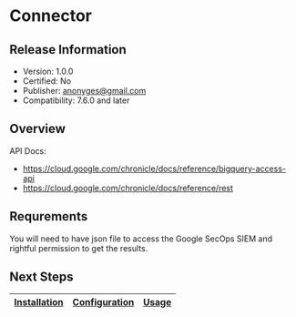 # Connector

## Release Information

- Version: 1.0.0
- Certified: No
- Publisher: <anonyges@gmail.com>  
- Compatibility: 7.6.0 and later

## Overview

API Docs:

- <https://cloud.google.com/chronicle/docs/reference/bigquery-access-api>
- <https://cloud.google.com/chronicle/docs/reference/rest>

## Requrements

You will need to have json file to access the Google SecOps SIEM and rightful permission to get the results.

## Next Steps

| [Installation](./docs/setup.md#installation) | [Configuration](./docs/setup.md#configuration) | [Usage](./docs/usage.md) |
|----------------------------------------------|------------------------------------------------|--------------------------|
